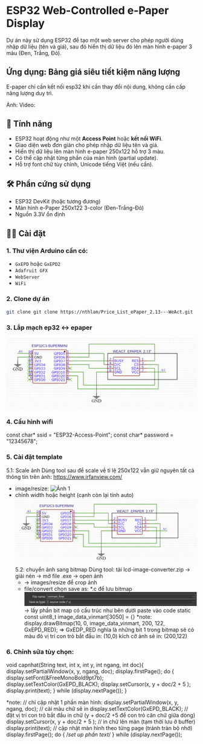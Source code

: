 # ESP32 Web-Controlled e-Paper Display

Dự án này sử dụng ESP32 để tạo một web server cho phép người dùng nhập dữ liệu (tên và giá), sau đó hiển thị dữ liệu đó lên màn hình e-paper 3 màu (Đen, Trắng, Đỏ).
## Ứng dụng: Bảng giá siêu tiết kiệm năng lượng
E-paper chỉ cần kết nối esp32 khi cần thay đổi nội dung, không cần cấp năng lượng duy trì.

Ảnh:
Video:

## 🚀 Tính năng

- ESP32 hoạt động như một **Access Point** hoặc **kết nối WiFi**.
- Giao diện web đơn giản cho phép nhập dữ liệu tên và giá.
- Hiển thị dữ liệu lên màn hình e-paper 250x122 hỗ trợ 3 màu.
- Có thể cập nhật từng phần của màn hình (partial update).
- Hỗ trợ font chữ tùy chỉnh, Unicode tiếng Việt (nếu cần).

## 🛠 Phần cứng sử dụng

- ESP32 DevKit (hoặc tương đương)
- Màn hình e-Paper 250x122 3-color (Đen-Trắng-Đỏ)
- Nguồn 3.3V ổn định

## 🧑‍💻 Cài đặt

### 1. Thư viện Arduino cần có:
- `GxEPD` hoặc `GxEPD2`
- `Adafruit GFX`
- `WebServer`
- `WiFi`

### 2. Clone dự án

```bash
git clone git clone https://nthlam/Price_List_ePaper_2.13---WeAct.git
```
### 3. Lắp mạch ep32 <-> epaper
![Ảnh mô tả](assets/schematic.png)

### 4. Cấu hình wifi 
const char* ssid = "ESP32-Access-Point";
const char* password = "12345678";

### 5. Cài đặt template
5.1: Scale ảnh
Dùng tool sau để scale về tỉ lệ 250x122 vẫn giữ nguyên tất cả thông tin trên ảnh:
https://www.irfanview.com/
- image/resize:
  ![Ảnh 1](assets/irfran_1(1).png)
- chỉnh width hoặc height (cạnh còn lại tính auto)
  ![Ảnh 2](assets/schematic.png)
5.2: chuyển ảnh sang bitmap
Dùng tool: tải lcd-image-converter.zip
-> giải nén -> mở file .exe
-> open ảnh
  - -> images/resize để crop ảnh
  - file/convert chọn save as: *.c để lưu bitmap
    ![Ảnh convert](assets/convert.png)
  -> lấy phần bit map có cấu trúc như bên dưới paste vào code
static const uint8_t image_data_vinmart[3050]  = {}
*note:  display.drawBitmap(10, 0, image_data_vinmart, 200, 122, GxEPD_RED);
=> GxEDP_RED nghĩa là những bit 1 trong bitmap sẽ có màu đỏ
vị trí con trỏ bắt đầu in: (10,0)
kích cỡ ảnh sẽ in: (200,122)

### 6. Chỉnh sửa tùy chọn:

void capnhat(String text, int x, int y, int ngang, int doc){
  display.setPartialWindow(x, y, ngang, doc);
  display.firstPage();
  do {
    display.setFont(&FreeMonoBold9pt7b);
    display.setTextColor(GxEPD_BLACK);
    display.setCursor(x, y +  doc/2 + 5 );
    display.print(text);
  } while (display.nextPage());
}

*note:
// chỉ cập nhật 1 phần màn hình:
display.setPartialWindow(x, y, ngang, doc);
// cài màu chữ sẽ in
display.setTextColor(GxEPD_BLACK);
// đặt vị trí con trỏ bắt đầu in chữ (y + doc/2 +5 để con trỏ căn chữ giữa dòng)
display.setCursor(x, y +  doc/2 + 5 );
// in chữ lên màn (tạm thời lưu ở buffer)
display.print(text);
// cập nhật màn hình theo từng page (tránh tràn bộ nhớ)
display.firstPage();
  do {
    /*set up phần text*/
  } while (display.nextPage());















